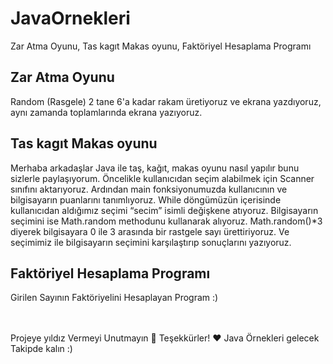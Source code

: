 # JavaOrnekleri
Zar Atma Oyunu, Tas kagıt Makas oyunu, Faktöriyel Hesaplama Programı


<h2> Zar Atma Oyunu </h2>
Random (Rasgele) 2 tane 6'a kadar rakam üretiyoruz ve ekrana yazdıyoruz, aynı zamanda toplamlarında ekrana yazıyoruz.

<h2> Tas kagıt Makas oyunu </h2>
Merhaba arkadaşlar  Java ile taş, kağıt, makas oyunu nasıl yapılır bunu sizlerle paylaşıyorum. Öncelikle kullanıcıdan seçim alabilmek için Scanner sınıfını aktarıyoruz. Ardından main fonksiyonumuzda kullanıcının ve bilgisayarın puanlarını tanımlıyoruz. While döngümüzün içerisinde kullanıcıdan aldığımız seçimi “secim” isimli değişkene atıyoruz. Bilgisayarın seçimini ise Math.random methodunu kullanarak alıyoruz. Math.random()*3 diyerek bilgisayara 0 ile 3 arasında bir rastgele sayı ürettiriyoruz. Ve seçimimiz ile bilgisayarın seçimini karşılaştırıp sonuçlarını yazıyoruz.


<h2> Faktöriyel Hesaplama Programı </h2>
Girilen Sayının Faktöriyelini Hesaplayan Program :)

<br> <br>
Projeye yıldız Vermeyi Unutmayın 🚀 Teşekkürler! ❤️  Java Örnekleri gelecek Takipde kalın :)
